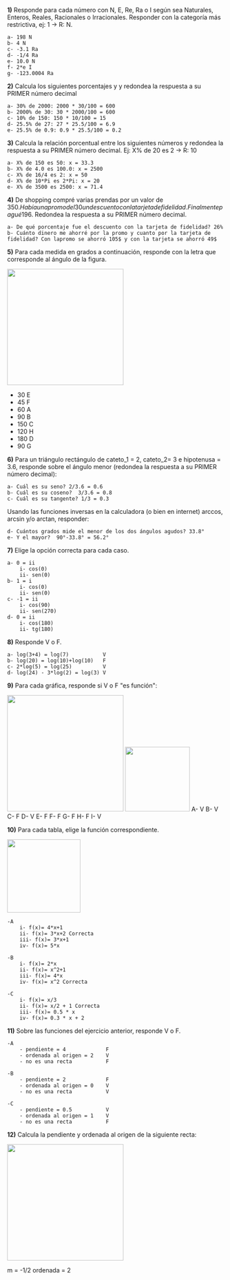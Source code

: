 
**1)** Responde para cada número con N, E, Re, Ra o I según sea Naturales, Enteros, Reales,
Racionales o Irracionales. Responder con la categoría más restrictiva, ej: 1 -> R: N.

    a- 198 N
    b- 4 N
    c- -3.1 Ra
    d- -1/4 Ra
    e- 10.0 N
    f- 2*e I
    g- -123.0004 Ra


**2)** Calcula los siguientes porcentajes y y redondea la respuesta a su PRIMER número decimal

    a- 30% de 2000: 2000 * 30/100 = 600
    b- 2000% de 30: 30 * 2000/100 = 600
    c- 10% de 150: 150 * 10/100 = 15
    d- 25.5% de 27: 27 * 25.5/100 = 6.9
    e- 25.5% de 0.9: 0.9 * 25.5/100 = 0.2

**3)** Calcula la relación porcentual entre los siguientes números y redondea la respuesta a su PRIMER número decimal. Ej: X% de 20 es 2 -> R: 10

    a- X% de 150 es 50: x = 33.3
    b- X% de 4.0 es 100.0: x = 2500
    c- X% de 16/4 es 2: x = 50
    d- X% de 10*Pi es 2*Pi: x = 20
    e- X% de 3500 es 2500: x = 71.4

**4)** De shopping compré varias prendas por un valor de 350$. Había una promo del 30% sobre la cual se aplico luego
un descuento con la tarjeta de fidelidad. Finalmente pagué 196$. Redondea la respuesta a su PRIMER número decimal.

    a- De qué porcentaje fue el descuento con la tarjeta de fidelidad? 26%
    b- Cuánto dinero me ahorré por la promo y cuanto por la tarjeta de fidelidad? Con lapromo se ahorró 105$ y con la tarjeta se ahorró 49$


**5)** Para cada medida en grados a continuación, responde con la letra que corresponde al ángulo de la figura.

<img  src='./figuras/EX_5.png' height='270px'>

  - 30 E
  - 45 F
  - 60 A
  - 90 B
  - 150 C
  - 120 H
  - 180 D
  - 90 G


**6)** Para un triángulo rectángulo de cateto_1 = 2, cateto_2= 3 e hipotenusa = 3.6, responde sobre el ángulo
menor (redondea la respuesta a su PRIMER número decimal):

    a- Cuál es su seno? 2/3.6 = 0.6
    b- Cuál es su coseno?  3/3.6 = 0.8
    c- Cuál es su tangente? 1/3 = 0.3

Usando las funciones inversas en la calculadora (o bien en internet) arccos, arcsin y/o arctan, responder:

    d- Cuántos grados mide el menor de los dos ángulos agudos? 33.8° 
    e- Y el mayor?  90°-33.8° = 56.2° 

**7)** Elige la opción correcta para cada caso.

    a- 0 = ii
        i- cos(0)
        ii- sen(0)
    b- 1 = i
        i- cos(0)
        ii- sen(0)
    c- -1 = ii
        i- cos(90)
        ii- sen(270)
    d- 0 = ii
        i- cos(180)
        ii- tg(180)

**8)** Responde V o F.

    a- log(3+4) = log(7)           V 
    b- log(20) = log(10)+log(10)   F
    c- 2*log(5) = log(25)          V 
    d- log(24) - 3*log(2) = log(3) V

**9)** Para cada gráfica, responde si V o F "es función":

<img  src='./figuras/EX_9.png' height='270px'>
<img  src='./figuras/EX_9b.png' height='150px'>
A- V
B- V
C- F
D- V
E- F
F- F
G- F
H- F
I- V

**10)** Para cada tabla, elige la función correspondiente.


<img  src='./figuras/EX_10.png' height='170px'>

    -A 
        i- f(x)= 4*x+1
        ii- f(x)= 3*x+2 Correcta
        iii- f(x)= 3*x+1
        iv- f(x)= 5*x

    -B 
        i- f(x)= 2*x
        ii- f(x)= x^2+1
        iii- f(x)= 4*x
        iv- f(x)= x^2 Correcta 

    -C 
        i- f(x)= x/3
        ii- f(x)= x/2 + 1 Correcta
        iii- f(x)= 0.5 * x
        iv- f(x)= 0.3 * x + 2

**11)** Sobre las funciones del ejercicio anterior, responde V o F.

    -A  
        - pendiente = 4             F
        - ordenada al origen = 2    V
        - no es una recta           F

    -B  
        - pendiente = 2             F
        - ordenada al origen = 0    V
        - no es una recta           V

    -C  
        - pendiente = 0.5           V 
        - ordenada al origen = 1    V
        - no es una recta           F

**12)** Calcula la pendiente y ordenada al origen de la siguiente recta:

<img  src='./figuras/EX_12.png' height='270px'>

m = -1/2
ordenada = 2